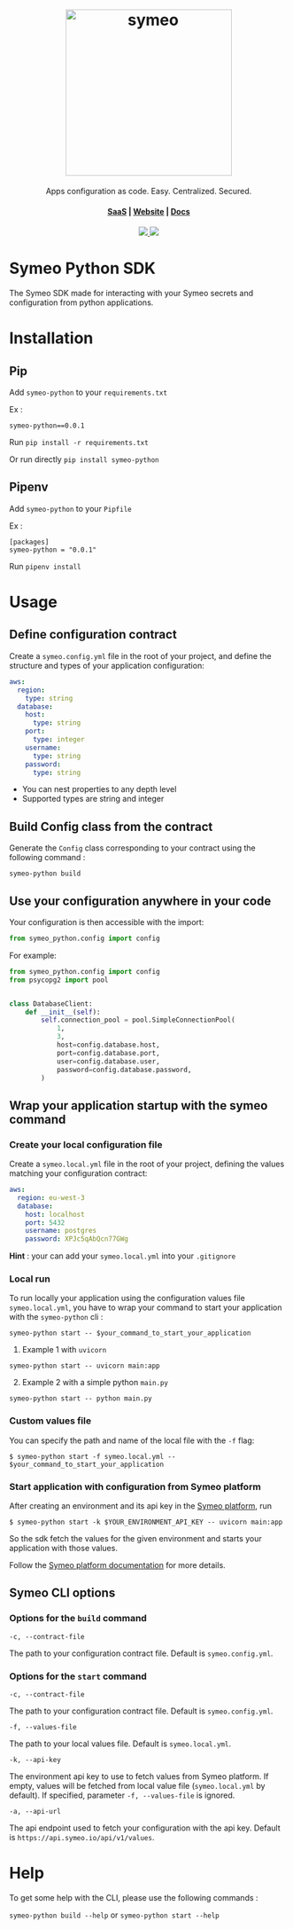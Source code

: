 <h1 align="center">
<a href="https://app-staging.symeo.io/">
  <img width="300" src="https://s3.eu-west-3.amazonaws.com/symeo.io-assets/symeo-logo.png" alt="symeo">
</a>
</h1>
<p align="center">
  <p align="center">Apps configuration as code. Easy. Centralized. Secured.</p>
</p>


<h4 align="center">
  <a href="https://app-staging.symeo.io/">SaaS</a> |
  <a href="https://symeoiomain-pivotconfiguration.gatsbyjs.io/">Website</a> |
  <a href="https://symeoiomain-pivotconfiguration.gatsbyjs.io/">Docs</a>
</h4>

<h4 align="center">
  <a href="https://github.com/medusajs/medusa/blob/master/LICENSE">
    <img src="https://img.shields.io/badge/license-Apache-blue.svg" />
  </a>
 <a href="https://circleci.com/gh/symeo-io/symeo-python">
    <img src="https://circleci.com/gh/symeo-io/symeo-python.svg?style=svg"/>
 </a>

</h4>

# Symeo Python SDK

The Symeo SDK made for interacting with your Symeo secrets and configuration from python applications.

#  Installation

## Pip

Add `symeo-python` to your `requirements.txt`

Ex :
```t
symeo-python==0.0.1
```

Run `pip install -r requirements.txt`

Or run directly `pip install symeo-python`

## Pipenv


Add `symeo-python` to your `Pipfile`

Ex :
```
[packages]
symeo-python = "0.0.1"
```

Run `pipenv install`

# Usage

## Define configuration contract

Create a `symeo.config.yml` file in the root of your project, and define the structure and types of your application configuration:

```yaml
aws:
  region:
    type: string
  database:
    host:
      type: string
    port:
      type: integer
    username:
      type: string
    password:
      type: string
```

- You can nest properties to any depth level
- Supported types are string and integer

## Build Config class from the contract

Generate the `Config` class corresponding to your contract using the following command :

`symeo-python build`

## Use your configuration anywhere in your code

Your configuration is then accessible with the import:

```python
from symeo_python.config import config
```

For example:

```python
from symeo_python.config import config
from psycopg2 import pool


class DatabaseClient:
    def __init__(self):
        self.connection_pool = pool.SimpleConnectionPool(
            1,
            3,
            host=config.database.host,
            port=config.database.port,
            user=config.database.user,
            password=config.database.password,
        )
```

## Wrap your application startup with the symeo command

### Create your local configuration file

Create a `symeo.local.yml` file in the root of your project, defining the values matching your configuration contract:

```yaml
aws:
  region: eu-west-3
  database:
    host: localhost
    port: 5432
    username: postgres
    password: XPJc5qAbQcn77GWg
```
**Hint** : your can add your `symeo.local.yml` into your `.gitignore`

### Local run

To run locally your application using the configuration values file `symeo.local.yml`, you have to wrap your command to start your application with the `symeo-python` cli :

`symeo-python start -- $your_command_to_start_your_application`

1. Example 1 with `uvicorn`
```shell
symeo-python start -- uvicorn main:app
```

2. Example 2 with a simple python `main.py`

```shell
symeo-python start -- python main.py
```

### Custom values file

You can specify the path and name of the local file with the `-f` flag:

```shell
$ symeo-python start -f symeo.local.yml -- $your_command_to_start_your_application
```

### Start application with configuration from Symeo platform

After creating an environment and its api key in the [Symeo platform](https://app.symeo.io/), run

```shell
$ symeo-python start -k $YOUR_ENVIRONMENT_API_KEY -- uvicorn main:app
```

So the sdk fetch the values for the given environment and starts your application with those values.

Follow the [Symeo platform documentation](https://symeo.io/) for more details.

## Symeo CLI options

### Options for the `build` command

`-c, --contract-file`

The path to your configuration contract file. Default is `symeo.config.yml`.

### Options for the `start` command

`-c, --contract-file`

The path to your configuration contract file. Default is `symeo.config.yml`.

`-f, --values-file`

The path to your local values file. Default is `symeo.local.yml`.

`-k, --api-key`

The environment api key to use to fetch values from Symeo platform. If empty, values will be fetched from local value file (`symeo.local.yml` by default). If specified, parameter `-f, --values-file` is ignored.

`-a, --api-url`

The api endpoint used to fetch your configuration with the api key. Default is `https://api.symeo.io/api/v1/values`.


# Help

To get some help with the CLI, please use the following commands :

`symeo-python build --help`
or
`symeo-python start --help`
